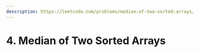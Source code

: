 ```yaml
---
description: https://leetcode.com/problems/median-of-two-sorted-arrays/
---
```


# 4. Median of Two Sorted Arrays

